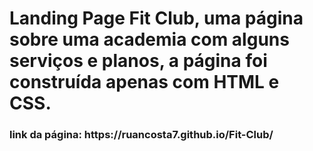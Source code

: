<h1>Landing Page Fit Club, uma página sobre uma academia com alguns serviços e planos, a página foi construída apenas com HTML e CSS.</h1>

<h3>link da página: https://ruancosta7.github.io/Fit-Club/</h3>

